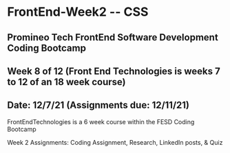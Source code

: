 # FrontEnd-Week2 -- CSS

## Promineo Tech FrontEnd Software Development Coding Bootcamp 
## Week 8 of 12 (Front End Technologies is weeks 7 to 12 of an 18 week course)
## Date:  12/7/21 (Assignments due:  12/11/21) 

FrontEndTechnologies is a 6 week course within the FESD Coding Bootcamp

Week 2 Assignments:  Coding Assignment, Research, LinkedIn posts, & Quiz
